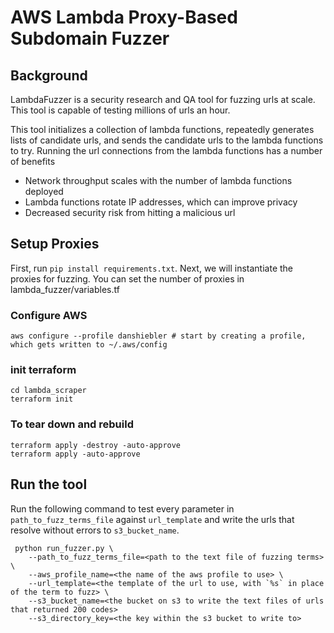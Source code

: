 # AWS Lambda Proxy-Based Subdomain Fuzzer

## Background
LambdaFuzzer is a security research and QA tool for fuzzing urls at scale. This tool is capable of testing millions of urls an hour.

This tool initializes a collection of lambda functions, repeatedly generates lists of candidate urls, and sends the candidate urls to the lambda functions to try. Running the url connections from the lambda functions has a number of benefits
- Network throughput scales with the number of lambda functions deployed
- Lambda functions rotate IP addresses, which can improve privacy
- Decreased security risk from hitting a malicious url



## Setup Proxies
First, run `pip install requirements.txt`. Next, we will instantiate the proxies for fuzzing. You can set the number of proxies in lambda_fuzzer/variables.tf

### Configure AWS
```
aws configure --profile danshiebler # start by creating a profile, which gets written to ~/.aws/config 
```

### init terraform
```
cd lambda_scraper
terraform init
```

### To tear down and rebuild
```
terraform apply -destroy -auto-approve
terraform apply -auto-approve
```

## Run the tool
Run the following command to test every parameter in `path_to_fuzz_terms_file` against `url_template` and write the urls that resolve without errors to `s3_bucket_name`.
```
 python run_fuzzer.py \
    --path_to_fuzz_terms_file=<path to the text file of fuzzing terms> \
    --aws_profile_name=<the name of the aws profile to use> \
    --url_template=<the template of the url to use, with `%s` in place of the term to fuzz> \
    --s3_bucket_name=<the bucket on s3 to write the text files of urls that returned 200 codes> 
    --s3_directory_key=<the key within the s3 bucket to write to> 
```

